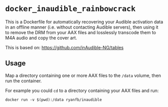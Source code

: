 # `docker_inaudible_rainbowcrack`

This is a Dockerfile for automatically recovering your Audible activation data in an offline manner (i.e. without contacting Audible servers), then using it to remove the DRM from your AAX files and losslessly transcode them to M4A audio and copy the cover art.

This is based on: <https://github.com/inAudible-NG/tables>

## Usage

Map a directory containing one or more AAX files to the `/data` volume, then run the container.

For example you could `cd` to a directory containing your AAX files and run:

    docker run -v $(pwd):/data ryanfb/inaudible
